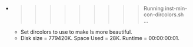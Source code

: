 * >>>>>>>>> Running inst-min-con-dircolors.sh ...
  * Set dircolors to use  to make ls more beautiful.
  * Disk size = 779420K. Space Used = 28K. Runtime = 00:00:00:01.
